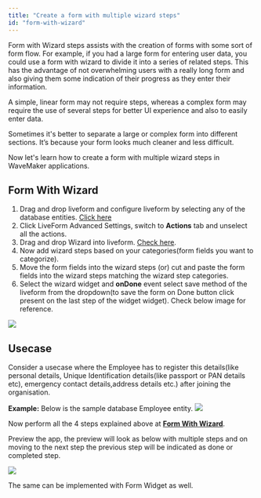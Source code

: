 ```yaml
---
title: "Create a form with multiple wizard steps"
id: "form-with-wizard"
---
```


Form with Wizard steps assists with the creation of forms with some sort of form flow. For example, if you had a large form for entering user data, you could use a form with wizard to divide it into a series of related steps. This has the advantage of not overwhelming users with a really long form and also giving them some indication of their progress as they enter their information.

A simple, linear form may not require steps, whereas a complex form may require the use of several steps for better UI experience and also to easily enter data. 

Sometimes it's better to separate a large or complex form into different sections. It’s because your form looks much cleaner and less difficult.

Now let's learn how to create a form with multiple wizard steps in WaveMaker applications.


## Form With Wizard

1. Drag and drop liveform and configure liveform by selecting any of the database entities. [Click here](/learn/app-development/widgets/datalive/live-form/live-form-basic-usage)
2. Click LiveForm Advanced Settings, switch to **Actions** tab and unselect all the actions.
3. Drag and drop Wizard into liveform. [Check here](/learn/app-development/widgets/container/wizard).
4. Now add wizard steps based on your categories(form fields you want to categorize).
5. Move the form fields into the wizard steps (or) cut and paste the form fields into the wizard steps matching the wizard step categories.
6. Select the wizard widget and **onDone** event select save method of the liveform from the dropdown(to save the form on Done button click present on the last step of the widget widget). Check below image for reference.

[![](/learn/assets/form/wizardevent.png)](/learn/assets/form/wizardevent.png)

## Usecase

Consider a usecase where the Employee has to register this details(like personal details, Unique Identification details(like passport or PAN details etc), emergency contact details,address details etc.) after joining the organisation.

**Example:**
Below is the sample database Employee entity.
[![](/learn/assets/form/empdb.png)](/learn/assets/form/empdb.png)

Now perform all the 4 steps explained above at [**Form With Wizard**](/learn/how-tos/form-with-wizard#form-with-wizard).

Preview the app, the preview will look as below with multiple steps and on moving to the next step the previous step will be indicated as done or completed step.

[![](/learn/assets/form/empform.png)](/learn/assets/form/empform.png)


The same can be implemented with Form Widget as well.
